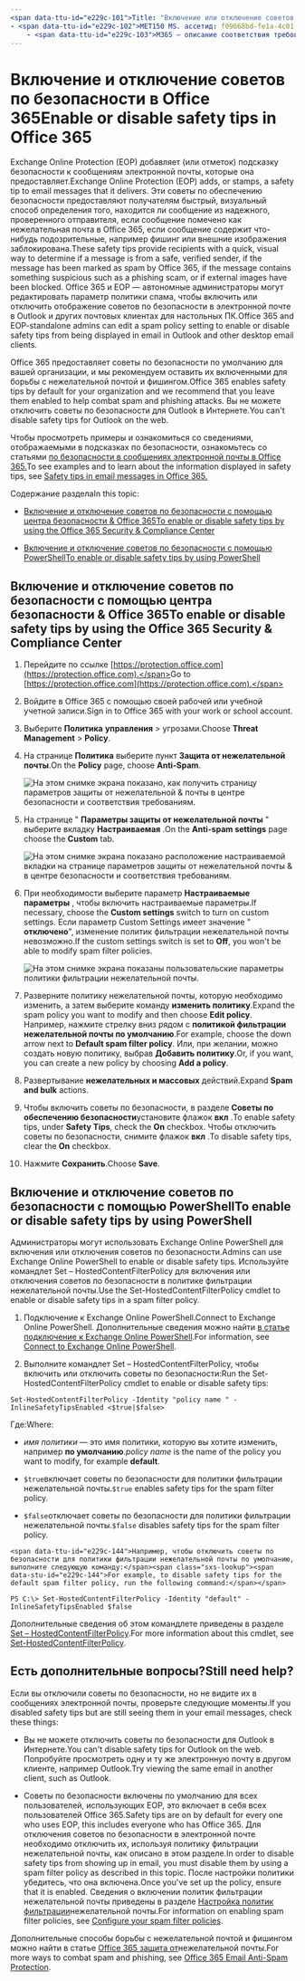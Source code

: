 ```yaml
---
<span data-ttu-id="e229c-101">Title: "Включение или отключение советов по безопасности в Office 365" MS. author: кровлэй author: кккросс Manager: лаурави MS. Date: 12/05/2018 МС. аудитория: MS. Topic: статья MS. Service: O365 — администрирование локализатион_приорити: обычный поиск. аппверид:</span><span class="sxs-lookup"><span data-stu-id="e229c-101">title: "Enable or disable safety tips in Office 365" ms.author: krowley author: kccross manager: laurawi ms.date: 12/05/2018 ms.audience: Admin ms.topic: article ms.service: o365-administration localization_priority: Normal search.appverid:</span></span> 
- <span data-ttu-id="e229c-102">MET150 MS. ассетид: f09668bd-fe1a-4c01-89e3-e88c370e66c7 MS. Collection:</span><span class="sxs-lookup"><span data-stu-id="e229c-102">MET150 ms.assetid: f09668bd-fe1a-4c01-89e3-e88c370e66c7   ms.collection:</span></span>
    - <span data-ttu-id="e229c-103">M365 — описание соответствия требованиям безопасности: "сообщает администраторам Office 365 и EOP о том, как включать и отключать советы по безопасности в сообщениях электронной почты."</span><span class="sxs-lookup"><span data-stu-id="e229c-103">M365-security-compliance description: "Tells Office 365 and EOP admins how to enable and disable safety tips in email messages."</span></span>
---
```


# <a name="enable-or-disable-safety-tips-in-office-365"></a><span data-ttu-id="e229c-104">Включение и отключение советов по безопасности в Office 365</span><span class="sxs-lookup"><span data-stu-id="e229c-104">Enable or disable safety tips in Office 365</span></span>

<span data-ttu-id="e229c-105">Exchange Online Protection (EOP) добавляет (или отметок) подсказку безопасности к сообщениям электронной почты, которые она предоставляет.</span><span class="sxs-lookup"><span data-stu-id="e229c-105">Exchange Online Protection (EOP) adds, or stamps, a safety tip to email messages that it delivers.</span></span> <span data-ttu-id="e229c-106">Эти советы по обеспечению безопасности предоставляют получателям быстрый, визуальный способ определения того, находится ли сообщение из надежного, проверенного отправителя, если сообщение помечено как нежелательная почта в Office 365, если сообщение содержит что-нибудь подозрительные, например фишинг или внешние изображения заблокирована.</span><span class="sxs-lookup"><span data-stu-id="e229c-106">These safety tips provide recipients with a quick, visual way to determine if a message is from a safe, verified sender, if the message has been marked as spam by Office 365, if the message contains something suspicious such as a phishing scam, or if external images have been blocked.</span></span> <span data-ttu-id="e229c-107">Office 365 и EOP — автономные администраторы могут редактировать параметр политики спама, чтобы включить или отключить отображение советов по безопасности в электронной почте в Outlook и других почтовых клиентах для настольных ПК.</span><span class="sxs-lookup"><span data-stu-id="e229c-107">Office 365 and EOP-standalone admins can edit a spam policy setting to enable or disable safety tips from being displayed in email in Outlook and other desktop email clients.</span></span> 
  
<span data-ttu-id="e229c-108">Office 365 предоставляет советы по безопасности по умолчанию для вашей организации, и мы рекомендуем оставить их включенными для борьбы с нежелательной почтой и фишингом.</span><span class="sxs-lookup"><span data-stu-id="e229c-108">Office 365 enables safety tips by default for your organization and we recommend that you leave them enabled to help combat spam and phishing attacks.</span></span> <span data-ttu-id="e229c-109">Вы не можете отключить советы по безопасности для Outlook в Интернете.</span><span class="sxs-lookup"><span data-stu-id="e229c-109">You can't disable safety tips for Outlook on the web.</span></span>
  
<span data-ttu-id="e229c-110">Чтобы просмотреть примеры и ознакомиться со сведениями, отображаемыми в подсказках по безопасности, ознакомьтесь со статьями [по безопасности в сообщениях электронной почты в Office 365.](safety-tips-in-office-365.md)</span><span class="sxs-lookup"><span data-stu-id="e229c-110">To see examples and to learn about the information displayed in safety tips, see [Safety tips in email messages in Office 365.](safety-tips-in-office-365.md)</span></span>
  
<span data-ttu-id="e229c-111">Содержание раздела</span><span class="sxs-lookup"><span data-stu-id="e229c-111">In this topic:</span></span>
  
- [<span data-ttu-id="e229c-112">Включение и отключение советов по безопасности с помощью центра безопасности &amp; Office 365</span><span class="sxs-lookup"><span data-stu-id="e229c-112">To enable or disable safety tips by using the Office 365 Security &amp; Compliance Center</span></span>](enable-or-disable-safety-tips.md#SandCCsafetytip)
    
- [<span data-ttu-id="e229c-113">Включение и отключение советов по безопасности с помощью PowerShell</span><span class="sxs-lookup"><span data-stu-id="e229c-113">To enable or disable safety tips by using PowerShell</span></span>](enable-or-disable-safety-tips.md#pshellsafetytip)
    
## <a name="to-enable-or-disable-safety-tips-by-using-the-office-365-security-amp-compliance-center"></a><span data-ttu-id="e229c-114">Включение и отключение советов по безопасности с помощью центра безопасности &amp; Office 365</span><span class="sxs-lookup"><span data-stu-id="e229c-114">To enable or disable safety tips by using the Office 365 Security &amp; Compliance Center</span></span>
<span data-ttu-id="e229c-115"><a name="SandCCsafetytip"> </a></span><span class="sxs-lookup"><span data-stu-id="e229c-115"></span></span>

1. <span data-ttu-id="e229c-116">Перейдите по ссылке [https://protection.office.com](https://protection.office.com).</span><span class="sxs-lookup"><span data-stu-id="e229c-116">Go to [https://protection.office.com](https://protection.office.com).</span></span>
    
2. <span data-ttu-id="e229c-117">Войдите в Office 365 с помощью своей рабочей или учебной учетной записи.</span><span class="sxs-lookup"><span data-stu-id="e229c-117">Sign in to Office 365 with your work or school account.</span></span>
    
3. <span data-ttu-id="e229c-118">Выберите **Политика** **управления** \> угрозами.</span><span class="sxs-lookup"><span data-stu-id="e229c-118">Choose **Threat Management** \> **Policy**.</span></span> 
    
4. <span data-ttu-id="e229c-119">На странице **Политика** выберите пункт **Защита от нежелательной почты**.</span><span class="sxs-lookup"><span data-stu-id="e229c-119">On the **Policy** page, choose **Anti-Spam**.</span></span>
    
    ![На этом снимке экрана показано, как получить страницу параметров защиты от нежелательной &amp; почты в центре безопасности и соответствия требованиям.](media/b8eb2ee3-2eb1-4ea2-b138-f6d7fb2e23de.png)
  
5. <span data-ttu-id="e229c-121">На странице " **Параметры защиты от нежелательной почты** " выберите вкладку **Настраиваемая** .</span><span class="sxs-lookup"><span data-stu-id="e229c-121">On the **Anti-spam settings** page choose the **Custom** tab.</span></span> 
    
    ![На этом снимке экрана показано расположение настраиваемой вкладки на странице параметров защиты от нежелательной почты &amp; в центре безопасности и соответствия требованиям.](media/1d688d23-e6f3-4de5-84a7-e8ce31786193.png)
  
6. <span data-ttu-id="e229c-123">При необходимости выберите параметр **Настраиваемые параметры** , чтобы включить настраиваемые параметры.</span><span class="sxs-lookup"><span data-stu-id="e229c-123">If necessary, choose the **Custom settings** switch to turn on custom settings.</span></span> <span data-ttu-id="e229c-124">Если параметр Custom Settings имеет значение " **отключено**", изменение политик фильтрации нежелательной почты невозможно.</span><span class="sxs-lookup"><span data-stu-id="e229c-124">If the custom settings switch is set to **Off**, you won't be able to modify spam filter policies.</span></span>
    
    ![На этом снимке экрана показаны пользовательские параметры политики фильтрации нежелательной почты.](media/94f900ad-b556-4a31-a3ac-acfcd72e71b8.png)
  
7. <span data-ttu-id="e229c-126">Разверните политику нежелательной почты, которую необходимо изменить, а затем выберите команду **изменить политику**.</span><span class="sxs-lookup"><span data-stu-id="e229c-126">Expand the spam policy you want to modify and then choose **Edit policy**.</span></span> <span data-ttu-id="e229c-127">Например, нажмите стрелку вниз рядом с **политикой фильтрации нежелательной почты по умолчанию**.</span><span class="sxs-lookup"><span data-stu-id="e229c-127">For example, choose the down arrow next to **Default spam filter policy**.</span></span> <span data-ttu-id="e229c-128">Или, при желании, можно создать новую политику, выбрав **Добавить политику**.</span><span class="sxs-lookup"><span data-stu-id="e229c-128">Or, if you want, you can create a new policy by choosing **Add a policy**.</span></span>
    
8. <span data-ttu-id="e229c-129">Развертывание **нежелательных и массовых** действий.</span><span class="sxs-lookup"><span data-stu-id="e229c-129">Expand **Spam and bulk** actions.</span></span> 
    
9. <span data-ttu-id="e229c-130">Чтобы включить советы по безопасности, в разделе **Советы по обеспечению безопасности**установите флажок **вкл** .</span><span class="sxs-lookup"><span data-stu-id="e229c-130">To enable safety tips, under **Safety Tips**, check the **On** checkbox.</span></span> <span data-ttu-id="e229c-131">Чтобы отключить советы по безопасности, снимите флажок **вкл** .</span><span class="sxs-lookup"><span data-stu-id="e229c-131">To disable safety tips, clear the **On** checkbox.</span></span> 
    
10. <span data-ttu-id="e229c-132">Нажмите **Сохранить**.</span><span class="sxs-lookup"><span data-stu-id="e229c-132">Choose **Save**.</span></span>
    
## <a name="to-enable-or-disable-safety-tips-by-using-powershell"></a><span data-ttu-id="e229c-133">Включение и отключение советов по безопасности с помощью PowerShell</span><span class="sxs-lookup"><span data-stu-id="e229c-133">To enable or disable safety tips by using PowerShell</span></span>
<span data-ttu-id="e229c-134"><a name="pshellsafetytip"> </a></span><span class="sxs-lookup"><span data-stu-id="e229c-134"></span></span>

<span data-ttu-id="e229c-135">Администраторы могут использовать Exchange Online PowerShell для включения или отключения советов по безопасности.</span><span class="sxs-lookup"><span data-stu-id="e229c-135">Admins can use Exchange Online PowerShell to enable or disable safety tips.</span></span> <span data-ttu-id="e229c-136">Используйте командлет Set – HostedContentFilterPolicy для включения или отключения советов по безопасности в политике фильтрации нежелательной почты.</span><span class="sxs-lookup"><span data-stu-id="e229c-136">Use the Set-HostedContentFilterPolicy cmdlet to enable or disable safety tips in a spam filter policy.</span></span>
  
1. <span data-ttu-id="e229c-137">Подключение к Exchange Online PowerShell.</span><span class="sxs-lookup"><span data-stu-id="e229c-137">Connect to Exchange Online PowerShell.</span></span> <span data-ttu-id="e229c-138">Дополнительные сведения можно найти [в статье подключение к Exchange Online PowerShell](http://go.microsoft.com/fwlink/p/?LinkId=396554).</span><span class="sxs-lookup"><span data-stu-id="e229c-138">For information, see [Connect to Exchange Online PowerShell](http://go.microsoft.com/fwlink/p/?LinkId=396554).</span></span>
    
2. <span data-ttu-id="e229c-139">Выполните командлет Set – HostedContentFilterPolicy, чтобы включить или отключить советы по безопасности:</span><span class="sxs-lookup"><span data-stu-id="e229c-139">Run the Set-HostedContentFilterPolicy cmdlet to enable or disable safety tips:</span></span>
    
  ```
  Set-HostedContentFilterPolicy -Identity "policy name " -InlineSafetyTipsEnabled <$true|$false>
  ```

<span data-ttu-id="e229c-140">Где:</span><span class="sxs-lookup"><span data-stu-id="e229c-140">Where:</span></span>
    
  -  <span data-ttu-id="e229c-141">*имя политики* — это имя политики, которую вы хотите изменить, например **по умолчанию**.</span><span class="sxs-lookup"><span data-stu-id="e229c-141">*policy name*  is the name of the policy you want to modify, for example **default**.</span></span>
    
  -  <span data-ttu-id="e229c-142">`$true`включает советы по безопасности для политики фильтрации нежелательной почты.</span><span class="sxs-lookup"><span data-stu-id="e229c-142">`$true` enables safety tips for the spam filter policy.</span></span> 
    
  -  <span data-ttu-id="e229c-143">`$false`отключает советы по безопасности для политики фильтрации нежелательной почты.</span><span class="sxs-lookup"><span data-stu-id="e229c-143">`$false` disables safety tips for the spam filter policy.</span></span> 
    
    <span data-ttu-id="e229c-144">Например, чтобы отключить советы по безопасности для политики фильтрации нежелательной почты по умолчанию, выполните следующую команду:</span><span class="sxs-lookup"><span data-stu-id="e229c-144">For example, to disable safety tips for the default spam filter policy, run the following command:</span></span>
    
  ```
  PS C:\> Set-HostedContentFilterPolicy -Identity "default" -InlineSafetyTipsEnabled $false
  ```

<span data-ttu-id="e229c-145">Дополнительные сведения об этом командлете приведены в разделе [Set – HostedContentFilterPolicy](https://technet.microsoft.com/library/jj200781.aspx).</span><span class="sxs-lookup"><span data-stu-id="e229c-145">For more information about this cmdlet, see [Set-HostedContentFilterPolicy](https://technet.microsoft.com/library/jj200781.aspx).</span></span>
    
## <a name="still-need-help"></a><span data-ttu-id="e229c-146">Есть дополнительные вопросы?</span><span class="sxs-lookup"><span data-stu-id="e229c-146">Still need help?</span></span>
<span data-ttu-id="e229c-147"><a name="pshellsafetytip"> </a></span><span class="sxs-lookup"><span data-stu-id="e229c-147"></span></span>

<span data-ttu-id="e229c-148">Если вы отключили советы по безопасности, но не видите их в сообщениях электронной почты, проверьте следующие моменты.</span><span class="sxs-lookup"><span data-stu-id="e229c-148">If you disabled safety tips but are still seeing them in your email messages, check these things:</span></span>
  
- <span data-ttu-id="e229c-149">Вы не можете отключить советы по безопасности для Outlook в Интернете.</span><span class="sxs-lookup"><span data-stu-id="e229c-149">You can't disable safety tips for Outlook on the web.</span></span> <span data-ttu-id="e229c-150">Попробуйте просмотреть одну и ту же электронную почту в другом клиенте, например Outlook.</span><span class="sxs-lookup"><span data-stu-id="e229c-150">Try viewing the same email in another client, such as Outlook.</span></span>
    
- <span data-ttu-id="e229c-151">Советы по безопасности включены по умолчанию для всех пользователей, использующих EOP, это включает в себя всех пользователей Office 365.</span><span class="sxs-lookup"><span data-stu-id="e229c-151">Safety tips are on by default for every one who uses EOP, this includes everyone who has Office 365.</span></span> <span data-ttu-id="e229c-152">Для отключения советов по безопасности в электронной почте необходимо отключить их, используя политику фильтрации нежелательной почты, как описано в этом разделе.</span><span class="sxs-lookup"><span data-stu-id="e229c-152">In order to disable safety tips from showing up in email, you must disable them by using a spam filter policy as described in this topic.</span></span> <span data-ttu-id="e229c-153">После настройки политики убедитесь, что она включена.</span><span class="sxs-lookup"><span data-stu-id="e229c-153">Once you've set up the policy, ensure that it is enabled.</span></span> <span data-ttu-id="e229c-154">Сведения о включении политик фильтрации нежелательной почты приведены в разделе [Настройка политик фильтрации](https://technet.microsoft.com/library/jj200684.aspx)нежелательной почты.</span><span class="sxs-lookup"><span data-stu-id="e229c-154">For information on enabling spam filter policies, see [Configure your spam filter policies](https://technet.microsoft.com/library/jj200684.aspx).</span></span>
    
<span data-ttu-id="e229c-155">Дополнительные способы борьбы с нежелательной почтой и фишингом можно найти в статье [Office 365 защита от](anti-spam-protection.md)нежелательной почты.</span><span class="sxs-lookup"><span data-stu-id="e229c-155">For more ways to combat spam and phishing, see [Office 365 Email Anti-Spam Protection](anti-spam-protection.md).</span></span>
  

